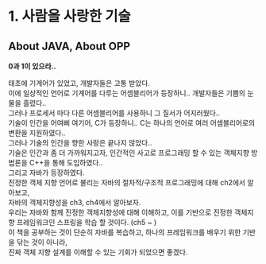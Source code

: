 # 1. 사람을 사랑한 기술 
## About JAVA, About OPP
**0과 1이 있으라..** <br>

태초에 기계어가 있었고, 개발자들은 고통 받았다. <br>
이에 일상적인 언어로 기계어를 다루는 어셈블리어가 등장하니.. 개발자들은 기쁨의 눈물을 흘렸다.. <br>
그러나 프로세서 마다 다른 어셈블리어를 사용하니 그 질서가 어지러웠다.. <br>
기술이 인간을 어여삐 여기어, C가 등장하니.. C는 하나의 언어로 여러 어셈블리어로의 변환을 지원하였다.. <br>
그러나 기술의 인간을 향한 사랑은 끝나지 않았다.. <br> 
기술은 인간과 좀 더 가까워지고자, 인간적인 사고로 프로그래밍 할 수 있는 객체지향 방법론을 C++을 통해 도입하였다.. <br>
그리고 자바가 등장하였다. <br> 
진정한 객체 지향 언어로 불리는 자바의 절차적/구조적 프로그래밍에 대해 ch2에서 알아보고,  <br>
자바의 객체지향성을 ch3, ch4에서 알아보자. <br> 
우리는 자바와 함께 진정한 객체지향성에 대해 이해하고, 
이를 기반으로 진정한 객체지향 프레임워크인 스프링을 학습 할 것이다. (ch5 ~ ) <br>
이 책을 공부하는 것이 단순히 자바를 복습하고, 하나의 프레임워크를 배우기 위한 기반을 닦는 것이 아니라, <br> 진짜 객체 지향 설계를 이해할 수 있는 기회가 되었으면 좋겠다. 
